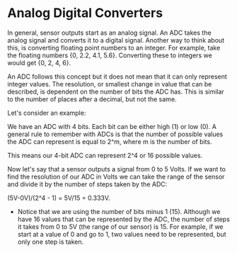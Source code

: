 # Analog Digital Converters

In general, sensor outputs start as an analog signal. An ADC takes the analog signal and converts it to a digital signal. Another way to think about this, is converting floating point numbers to an integer. For example, take the floating numbers {0, 2.2, 4.1, 5.6}. Converting these to integers we would get {0, 2, 4, 6}.

An ADC follows this concept but it does not mean that it can only represent integer values. The resolution, or smallest change in value that can be described, is dependent on the number of bits the ADC has. This is similar to the number of places after a decimal, but not the same.

Let's consider an example:

We have an ADC with 4 bits. Each bit can be either high (1) or low (0). A general rule to remember with ADCs is that the number of possible values the ADC can represent is equal to 2^m, where m is the number of bits.

This means our 4-bit ADC can represent 2^4 or 16 possible values.

Now let's say that a sensor outputs a signal from 0 to 5 Volts. If we want to find the resolution of  our ADC in Volts we can take the range of the sensor and divide it by the number of steps taken by the ADC:

(5V-0V)/(2^4 - 1) = 5V/15 = 0.333V.

* Notice that we are using the number of bits minus 1 (15). Although we have 16 values that can be represented by the ADC, the number of steps it takes from 0 to 5V (the range of our sensor) is 15. For example, if we start at a value of 0 and go to 1, two values need to be represented, but only one step is taken.
